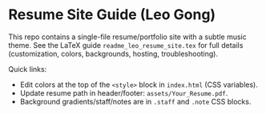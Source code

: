 # Resume Site Guide (Leo Gong)

This repo contains a single-file resume/portfolio site with a subtle music theme.
See the LaTeX guide `readme_leo_resume_site.tex` for full details (customization, colors, backgrounds, hosting, troubleshooting).

Quick links:
- Edit colors at the top of the `<style>` block in `index.html` (CSS variables).
- Update resume path in header/footer: `assets/Your_Resume.pdf`.
- Background gradients/staff/notes are in `.staff` and `.note` CSS blocks.

